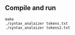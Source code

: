 Compile and run
----------------------

```
make
./syntax_analaizer tokens.txt
./syntax_analaizer tokens2.txt
```
